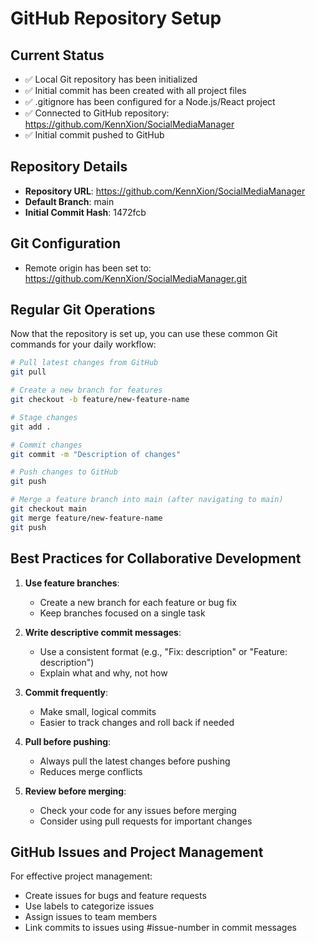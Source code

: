 # GitHub Repository Setup

## Current Status
- ✅ Local Git repository has been initialized
- ✅ Initial commit has been created with all project files
- ✅ .gitignore has been configured for a Node.js/React project
- ✅ Connected to GitHub repository: https://github.com/KennXion/SocialMediaManager
- ✅ Initial commit pushed to GitHub

## Repository Details
- **Repository URL**: https://github.com/KennXion/SocialMediaManager
- **Default Branch**: main
- **Initial Commit Hash**: 1472fcb

## Git Configuration
- Remote origin has been set to: https://github.com/KennXion/SocialMediaManager.git

## Regular Git Operations

Now that the repository is set up, you can use these common Git commands for your daily workflow:

```bash
# Pull latest changes from GitHub
git pull

# Create a new branch for features
git checkout -b feature/new-feature-name

# Stage changes
git add .

# Commit changes
git commit -m "Description of changes"

# Push changes to GitHub
git push

# Merge a feature branch into main (after navigating to main)
git checkout main
git merge feature/new-feature-name
git push
```

## Best Practices for Collaborative Development

1. **Use feature branches**:
   - Create a new branch for each feature or bug fix
   - Keep branches focused on a single task

2. **Write descriptive commit messages**:
   - Use a consistent format (e.g., "Fix: description" or "Feature: description")
   - Explain what and why, not how

3. **Commit frequently**:
   - Make small, logical commits
   - Easier to track changes and roll back if needed

4. **Pull before pushing**:
   - Always pull the latest changes before pushing
   - Reduces merge conflicts

5. **Review before merging**:
   - Check your code for any issues before merging
   - Consider using pull requests for important changes

## GitHub Issues and Project Management

For effective project management:
- Create issues for bugs and feature requests
- Use labels to categorize issues
- Assign issues to team members
- Link commits to issues using #issue-number in commit messages
